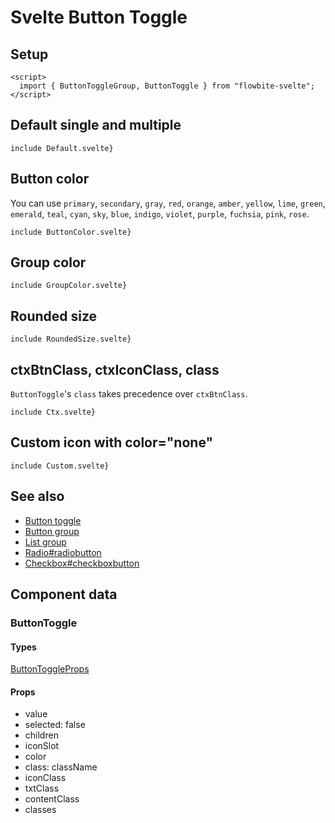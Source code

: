 # Svelte Button Toggle


## Setup

```svelte
<script>
  import { ButtonToggleGroup, ButtonToggle } from "flowbite-svelte";
</script>
```

## Default single and multiple

```svelte
include Default.svelte}
```

## Button color

You can use `primary`, `secondary`, `gray`, `red`, `orange`, `amber`, `yellow`, `lime`, `green`, `emerald`, `teal`, `cyan`, `sky`, `blue`, `indigo`, `violet`, `purple`, `fuchsia`, `pink`, `rose`.

```svelte
include ButtonColor.svelte}
```

## Group color

```svelte
include GroupColor.svelte}
```

## Rounded size

```svelte
include RoundedSize.svelte}
```

## ctxBtnClass, ctxIconClass, class

`ButtonToggle`'s `class` takes precedence over `ctxBtnClass`.

```svelte
include Ctx.svelte}
```

## Custom icon with color="none"

```svelte
include Custom.svelte}
```

## See also

- [Button toggle](https://flowbite-svelte.com/llm/extend/button-toggle.md)
- [Button group](https://flowbite-svelte.com/llm/components/button-group.md)
- [List group](https://flowbite-svelte.com/llm/components/list-group.md)
- [Radio#radiobutton](https://flowbite-svelte.com/llm/forms/radio#radiobutton.md)
- [Checkbox#checkboxbutton](https://flowbite-svelte.com/llm/forms/checkbox#checkboxbutton.md)

## Component data

### ButtonToggle

#### Types

[ButtonToggleProps](https://github.com/themesberg/flowbite-svelte/blob/main/src/lib/types.ts#L336)

#### Props

- value
- selected: false
- children
- iconSlot
- color
- class: className
- iconClass
- txtClass
- contentClass
- classes

